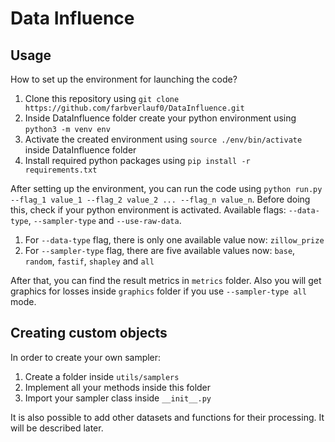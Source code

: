 # Data Influence

## Usage
How to set up the environment for launching the code?
1. Clone this repository using ```git clone https://github.com/farbverlauf0/DataInfluence.git```
2. Inside DataInfluence folder create your python environment using ```python3 -m venv env```
3. Activate the created environment using ```source ./env/bin/activate``` inside DataInfluence folder
4. Install required python packages using ```pip install -r requirements.txt```


After setting up the environment, you can run the code using ```python run.py --flag_1 value_1 --flag_2 value_2 ... --flag_n value_n```.
Before doing this, check if your python environment is activated.
Available flags: `--data-type`, `--sampler-type` and `--use-raw-data`.
1. For `--data-type` flag, there is only one available value now: `zillow_prize`
2. For `--sampler-type` flag, there are five available values now: `base`, `random`, `fastif`, `shapley` and `all`


After that, you can find the result metrics in `metrics` folder.
Also you will get graphics for losses inside `graphics` folder if you use `--sampler-type all` mode.

## Creating custom objects
In order to create your own sampler:
1. Create a folder inside `utils/samplers`
2. Implement all your methods inside this folder
3. Import your sampler class inside `__init__.py`

It is also possible to add other datasets and functions for their processing. It will be described later.
